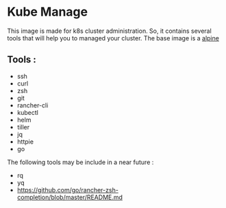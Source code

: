 # Kube Manage

This image is made for k8s cluster administration. So, it contains several tools that will help you to managed your cluster. The base image is a [alpine](https://hub.docker.com/_/alpine)

## Tools :

* ssh
* curl
* zsh
* git
* rancher-cli
* kubectl
* helm
* tiller
* jq
* httpie
* go

The following tools may be include in a near future :
* rq
* yq
* https://github.com/go/rancher-zsh-completion/blob/master/README.md